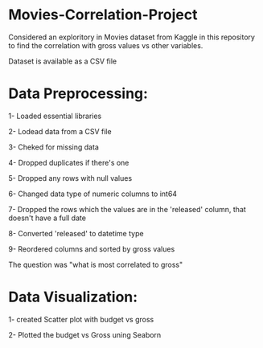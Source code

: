 # Movies-Correlation-Project

Considered an exploritory in Movies dataset from Kaggle in this repository to find the correlation with gross values vs other variables.

Dataset is available as a CSV file 

# Data Preprocessing:

1- Loaded essential libraries

2- Lodead data from a CSV file

3- Cheked for missing data

4- Dropped duplicates if there's one

5- Dropped any rows with null values

6- Changed data type of numeric columns to int64

7- Dropped the rows which the values are in the 'released' column, that doesn't have a full date

8- Converted 'released' to datetime type

9- Reordered columns and sorted by gross values

The question was "what is most correlated to gross"

# Data Visualization:

1- created Scatter plot with budget vs gross

2- Plotted the budget vs Gross uning Seaborn


